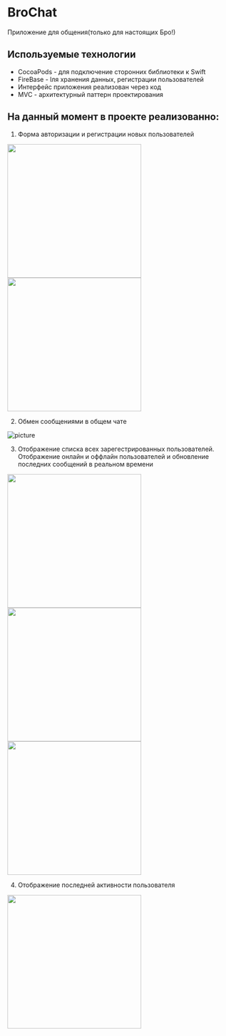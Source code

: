 # BroChat
Приложение для общения(только для настоящих Бро!)
## Используемые технологии
- CocoaPods - для подключение сторонних библиотеки к Swift
- FireBase - lля хранения данных, регистрации пользователей
- Интерфейс приложения реализован через код
- MVC - архитектурный паттерн проектирования

## На данный момент в проекте реализованно: <br>
1. Форма авторизации и регистрации новых пользователей <br>

<p float="left">
  <img src="https://github.com/VadimPetroviOS/BroChat/blob/main/ReadmiAssets/SignUp.gif?raw=true" width="300" />
  <img src="https://github.com/VadimPetroviOS/BroChat/blob/main/ReadmiAssets/LogIn.gif?raw=true" width="300" /> 
</p>

2. Обмен сообщениями в общем чате <br>

![picture](https://github.com/VadimPetroviOS/BroChat/blob/main/ReadmiAssets/Message%20exchange.gif?raw=true)

3. Отображение списка всех зарегестрированных пользователей. Отображение онлайн и оффлайн пользователей и обновление последних сообщений в реальном времени <br>
<p float="left">
  <img src="https://github.com/VadimPetroviOS/BroChat/blob/main/ReadmiAssets/Contacts.png?raw=true" width="300" />
  <img src="https://github.com/VadimPetroviOS/BroChat/blob/main/ReadmiAssets/Chats.png?raw=true" width="300" /> 
  <img src="https://github.com/VadimPetroviOS/BroChat/blob/main/ReadmiAssets/Settings.png?raw=true" width="300" />
</p>


4. Отображение последней активности пользователя <br>
<p float="left">
  <img src="https://github.com/VadimPetroviOS/BroChat/blob/main/ReadmiAssets/lastTime.png?raw=true" width="300" />
</p>





